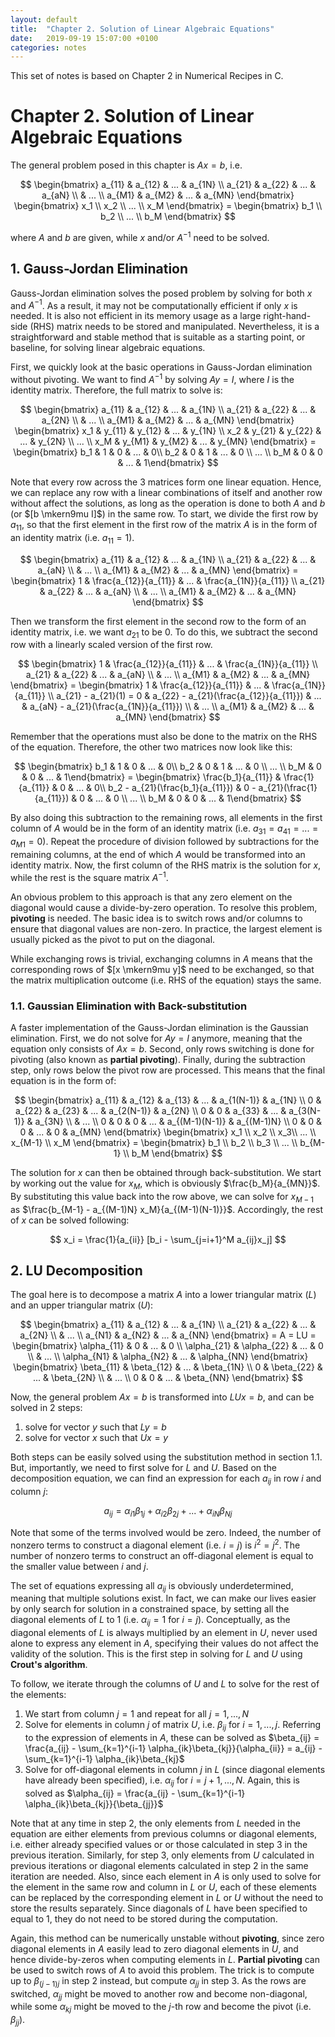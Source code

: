 ```yaml
---
layout: default
title:  "Chapter 2. Solution of Linear Algebraic Equations"
date:   2019-09-19 15:07:00 +0100
categories: notes
---
```


This set of notes is based on Chapter 2 in Numerical Recipes in C. 

# Chapter 2. Solution of Linear Algebraic Equations

The general problem posed in this chapter is $Ax = b$, i.e.

$$
\begin{bmatrix} a_{11} & a_{12} & ... & a_{1N} \\ a_{21} & a_{22} & ... & a_{aN} \\ & ... \\ a_{M1} & a_{M2} & ... & a_{MN} \end{bmatrix} 
\begin{bmatrix} x_1 \\ x_2 \\ ... \\ x_M \end{bmatrix}
= \begin{bmatrix} b_1 \\ b_2 \\ ... \\ b_M \end{bmatrix}
$$

where $A$ and $b$ are given, while $x$ and/or $A^{-1}$ need to be solved.

## 1.  Gauss-Jordan Elimination

Gauss-Jordan elimination solves the posed problem by solving for both $x$ and $A^{-1}$. As a result, it may not be computationally efficient if only $x$ is needed. It is also not efficient in its memory usage as a large right-hand-side (RHS) matrix needs to be stored and manipulated. Nevertheless, it is a straightforward and stable method that is suitable as a starting point, or baseline, for solving linear algebraic equations.

First, we quickly look at the basic operations in Gauss-Jordan elimination without pivoting. We want to find $A^{-1}$ by solving $Ay = I$, where $I$ is the identity matrix. Therefore, the full matrix to solve is:

$$
\begin{bmatrix} a_{11} & a_{12} & ... & a_{1N} \\ a_{21} & a_{22} & ... & a_{2N} \\ & ... \\ a_{M1} & a_{M2} & ... & a_{MN} \end{bmatrix} 
\begin{bmatrix} x_1 & y_{11} & y_{12} & ... & y_{1N} \\ x_2 & y_{21} & y_{22} & ... & y_{2N} \\ ... \\ x_M & y_{M1} & y_{M2} & ... & y_{MN}  \end{bmatrix}
= \begin{bmatrix} b_1 & 1 & 0 & ... & 0\\ b_2 & 0 & 1 & ... & 0 \\ ... \\ b_M & 0 & 0 & ... & 1\end{bmatrix}
$$

Note that every row across the 3 matrices form one linear equation. Hence, we can replace any row with a linear combinations of itself and another row without affect the solutions, as long as the operation is done to both $A$ and $b$ (or $[b \mkern9mu I]$) in the same row. To start, we divide the first row by $a_{11}$, so that the first element in the first row of the matrix $A$ is in the form of an identity matrix (i.e. $a_{11} = 1$).

$$
\begin{bmatrix} a_{11} & a_{12} & ... & a_{1N} \\ a_{21} & a_{22} & ... & a_{aN} \\ & ... \\ a_{M1} & a_{M2} & ... & a_{MN} \end{bmatrix} 
= \begin{bmatrix} 1 & \frac{a_{12}}{a_{11}} & ... & \frac{a_{1N}}{a_{11}}  \\ a_{21} & a_{22} & ... & a_{aN} \\ & ... \\ a_{M1} & a_{M2} & ... & a_{MN} \end{bmatrix}
$$

Then we transform the first element in the second row to the form of an identity matrix, i.e. we want $a_{21}$ to be $0$. To do this, we subtract the second row with a linearly scaled version of the first row.

 $$
\begin{bmatrix} 1 & \frac{a_{12}}{a_{11}} & ... & \frac{a_{1N}}{a_{11}}  \\ a_{21} & a_{22} & ... & a_{aN} \\ & ... \\ a_{M1} & a_{M2} & ... & a_{MN} \end{bmatrix}
= \begin{bmatrix} 1 & \frac{a_{12}}{a_{11}} & ... & \frac{a_{1N}}{a_{11}}  \\ a_{21}  - a_{21}(1) = 0 & a_{22} - a_{21}(\frac{a_{12}}{a_{11}}) & ... & a_{aN} - a_{21}(\frac{a_{1N}}{a_{11}}) \\ & ... \\ a_{M1} & a_{M2} & ... & a_{MN} \end{bmatrix}
$$

Remember that the operations must also be done to the matrix on the RHS of the equation. Therefore, the other two matrices now look like this:

 $$
\begin{bmatrix} b_1 & 1 & 0 & ... & 0\\ b_2 & 0 & 1 & ... & 0 \\ ... \\ b_M & 0 & 0 & ... & 1\end{bmatrix}
= \begin{bmatrix} \frac{b_1}{a_{11}} & \frac{1}{a_{11}} & 0 & ... & 0\\ b_2 - a_{21}(\frac{b_1}{a_{11}}) & 0 - a_{21}(\frac{1}{a_{11}}) & 0 & ... & 0 \\ ... \\ b_M & 0 & 0 & ... & 1\end{bmatrix}
$$

By also doing this subtraction to the remaining rows, all elements in the first column of $A$ would be in the form of an identity matrix (i.e. $a_{31} = a_{41} = ... = a_{M1} = 0$). Repeat the procedure of division followed by subtractions for the remaining columns, at the end of which $A$ would be transformed into an identity matrix. Now, the first column of the RHS matrix is the solution for $x$, while the rest is the square matrix $A^{-1}$.

An obvious problem to this approach is that any zero element on the diagonal would cause a divide-by-zero operation. To resolve this problem, **pivoting** is needed. The basic idea is to switch rows and/or columns to ensure that diagonal values are non-zero. In practice, the largest element is usually picked as the pivot to put on the diagonal. 

While exchanging rows is trivial, exchanging columns in $A$ means that the corresponding rows of $[x \mkern9mu y]$ need to be exchanged, so that the matrix multiplication outcome (i.e. RHS of the equation) stays the same.

### 1.1. Gaussian Elimination with Back-substitution 

A faster implementation of the Gauss-Jordan elimination is the Gaussian elimination. First, we do not solve for $Ay = I$ anymore, meaning that the equation only consists of $Ax = b$. Second, only rows switching is done for pivoting (also known as **partial pivoting**). Finally, during the subtraction step, only rows below the pivot row are processed. This means that the final equation is in the form of:

$$
\begin{bmatrix} a_{11} & a_{12} & a_{13} & ... & a_{1(N-1)} & a_{1N} \\ 0 & a_{22} & a_{23} & ... & a_{2(N-1)} & a_{2N} \\ 0 & 0 & a_{33} & ... & a_{3(N-1)} & a_{3N} \\ & ... \\ 0 & 0 & 0 & ... & a_{(M-1)(N-1)} & a_{(M-1)N} \\ 0 & 0 & 0 & ... & 0 & a_{MN} \end{bmatrix} 
\begin{bmatrix} x_1 \\ x_2 \\ x_3\\ ... \\ x_{M-1} \\ x_M \end{bmatrix}
= \begin{bmatrix} b_1 \\ b_2 \\ b_3 \\ ... \\ b_{M-1} \\ b_M \end{bmatrix}
$$  

The solution for $x$ can then be obtained through back-substitution. We start by working out the value for $x_M$, which is obviously $\frac{b_M}{a_{MN}}$. By substituting this value back into the row above, we can solve for $x_{M-1}$ as $\frac{b_{M-1} - a_{(M-1)N} x_M}{a_{(M-1)(N-1)}}$. Accordingly, the rest of $x$ can be solved following:

$$
x_i = \frac{1}{a_{ii}} [b_i - \sum_{j=i+1}^M a_{ij}x_j]
$$

## 2. LU Decomposition

The goal here is to decompose a matrix $A$ into a lower triangular matrix ($L$) and an upper triangular matrix ($U$):

$$
\begin{bmatrix} a_{11} & a_{12} & ... & a_{1N} \\ a_{21} & a_{22} & ... & a_{2N} \\ & ... \\ a_{N1} & a_{N2} & ... & a_{NN} \end{bmatrix} = A = LU 
= \begin{bmatrix} \alpha_{11} & 0 & ... & 0 \\ \alpha_{21} & \alpha_{22} & ... & 0 \\ & ... \\ \alpha_{N1} & \alpha_{N2} & ... & \alpha_{NN} \end{bmatrix} 
\begin{bmatrix} \beta_{11} & \beta_{12} & ... & \beta_{1N} \\ 0 & \beta_{22} & ... & \beta_{2N} \\ & ... \\ 0 & 0 & ... & \beta_{NN} \end{bmatrix} 
$$

Now, the general problem $Ax = b$ is transformed into $LUx = b$, and can be solved in 2 steps:

1. solve for vector $y$ such that $Ly = b$
2. solve for vector $x$ such that $Ux = y$

Both steps can be easily solved using the substitution method in section 1.1. But, importantly, we need to first solve for $L$ and $U$. Based on the decomposition equation, we can find an expression for each $a_{ij}$ in row $i$ and column $j$:

$$
a_{ij} = \alpha_{i1}\beta_{1j} + \alpha_{i2}\beta_{2j} + ... + \alpha_{iN}\beta_{Nj}
$$

Note that some of the terms involved would be zero. Indeed, the number of nonzero terms to construct a diagonal element (i.e. $i = j$) is $i^2 = j^2$. The number of nonzero terms to construct an off-diagonal element is equal to the smaller value between $i$ and $j$. 

The set of equations expressing all $a_{ij}$ is obviously underdetermined, meaning that multiple solutions exist. In fact, we can make our lives easier by only search for solution in a constrained space, by setting all the diagonal elements of $L$ to $1$ (i.e. $\alpha_{ij} = 1 \text{ for } i = j$). Conceptually, as the diagonal elements of $L$ is always multiplied by an element in $U$, never used alone to express any element in $A$, specifying their values do not affect the validity of the solution. This is the first step in solving for $L$ and $U$ using **Crout's algorithm**.

To follow, we iterate through the columns of $U$ and $L$ to solve for the rest of the elements:

1. We start from column $j = 1$ and repeat for all $j = 1, ..., N$
2. Solve for elements in column $j$ of matrix $U$, i.e. $\beta_{ij}$ for $i = 1, ..., j$. Referring to the expression of elements in $A$, these can be solved as $\beta_{ij} = \frac{a_{ij} - \sum_{k=1}^{i-1} \alpha_{ik}\beta_{kj}}{\alpha_{ii}} = a_{ij} - \sum_{k=1}^{i-1} \alpha_{ik}\beta_{kj}$ 
3. Solve for off-diagonal elements in column $j$ in $L$ (since diagonal elements have already been specified), i.e. $\alpha_{ij}$ for $i = j+1, ..., N$. Again, this is solved as $\alpha_{ij} = \frac{a_{ij} - \sum_{k=1}^{i-1} \alpha_{ik}\beta_{kj}}{\beta_{jj}}$ 

Note that at any time in step 2, the only elements from $L$ needed in the equation are either elements from previous columns or diagonal elements, i.e. either already specified values or or those calculated in step 3 in the previous iteration. Similarly, for step 3, only elements from $U$ calculated in previous iterations or diagonal elements calculated in step 2 in the same iteration are needed. Also, since each element in $A$ is only used to solve for the element in the same row and column in $L$ or $U$, each of these elements can be replaced by the corresponding element in $L$ or $U$ without the need to store the results separately. Since diagonals of $L$ have been specified to equal to $1$, they do not need to be stored during the computation.

Again, this method can be numerically unstable without **pivoting**, since zero diagonal elements in $A$ easily lead to zero diagonal elements in $U$, and hence divide-by-zeros when computing elements in $L$. **Partial pivoting** can be used to switch rows of $A$ to avoid this problem. The trick is to compute up to $\beta_{(j-1)j}$ in step 2 instead, but compute $\alpha_{jj}$ in step 3. As the rows are switched, $\alpha_{jj}$ might be moved to another row and become non-diagonal, while some $\alpha_{kj}$ might be moved to the $j$-th row and become the pivot (i.e. $\beta_{jj}$). 




